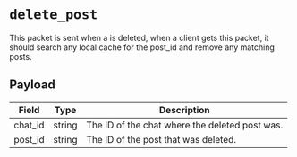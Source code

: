# `delete_post`

This packet is sent when a is deleted, when a client gets this packet, it should search any local cache for the post_id and remove any matching posts.
## Payload

<!-- deno-fmt-ignore-start -->
| Field | Type | Description |
| - | - | - |
| chat_id | string | The ID of the chat where the deleted post was. |
| post_id | string | The ID of the post that was deleted. |
<!-- deno-fmt-ignore-end -->